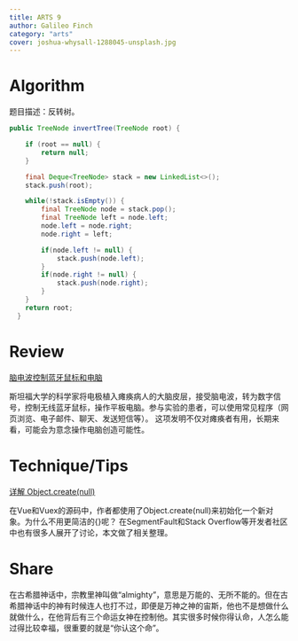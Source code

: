 ```yaml
---
title: ARTS 9
author: Galileo Finch
category: "arts"
cover: joshua-whysall-1288045-unsplash.jpg
---
```


# Algorithm

题目描述：反转树。

```java
public TreeNode invertTree(TreeNode root) {

    if (root == null) {
        return null;
    }

    final Deque<TreeNode> stack = new LinkedList<>();
    stack.push(root);

    while(!stack.isEmpty()) {
        final TreeNode node = stack.pop();
        final TreeNode left = node.left;
        node.left = node.right;
        node.right = left;

        if(node.left != null) {
            stack.push(node.left);
        }
        if(node.right != null) {
            stack.push(node.right);
        }
    }
    return root;
  }
```

# Review

[脑电波控制蓝牙鼠标和电脑](https://journals.plos.org/plosone/article?id=10.1371/journal.pone.0204566)

斯坦福大学的科学家将电极植入瘫痪病人的大脑皮层，接受脑电波，转为数字信号，控制无线蓝牙鼠标，操作平板电脑。参与实验的患者，可以使用常见程序（网页浏览、电子邮件、聊天、发送短信等）。
这项发明不仅对瘫痪者有用，长期来看，可能会为意念操作电脑创造可能性。

# Technique/Tips

[详解 Object.create(null)](https://juejin.im/post/5acd8ced6fb9a028d444ee4e)

在Vue和Vuex的源码中，作者都使用了Object.create(null)来初始化一个新对象。为什么不用更简洁的{}呢？
在SegmentFault和Stack Overflow等开发者社区中也有很多人展开了讨论，本文做了相关整理。

# Share

在古希腊神话中，宗教里神叫做“almighty”，意思是万能的、无所不能的。但在古希腊神话中的神有时候连人也打不过，即便是万神之神的宙斯，他也不是想做什么就做什么，在他背后有三个命运女神在控制他。其实很多时候你得认命，人怎么能过得比较幸福，很重要的就是“你认这个命”。
